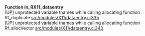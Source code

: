   
__Function in_RX11_dataentry__  
  [UP] unprotected variable tnames while calling allocating function Rf_duplicate [src/modules/X11/dataentry.c:335](https://github.com/wch/r-source/blob/0927f6cf829916bd9030ef819908b237848f3a99/src/modules/X11/dataentry.c/#L335)  
  [UP] unprotected variable tnames while calling allocating function Rf_allocVector [src/modules/X11/dataentry.c:343](https://github.com/wch/r-source/blob/0927f6cf829916bd9030ef819908b237848f3a99/src/modules/X11/dataentry.c/#L343)  
